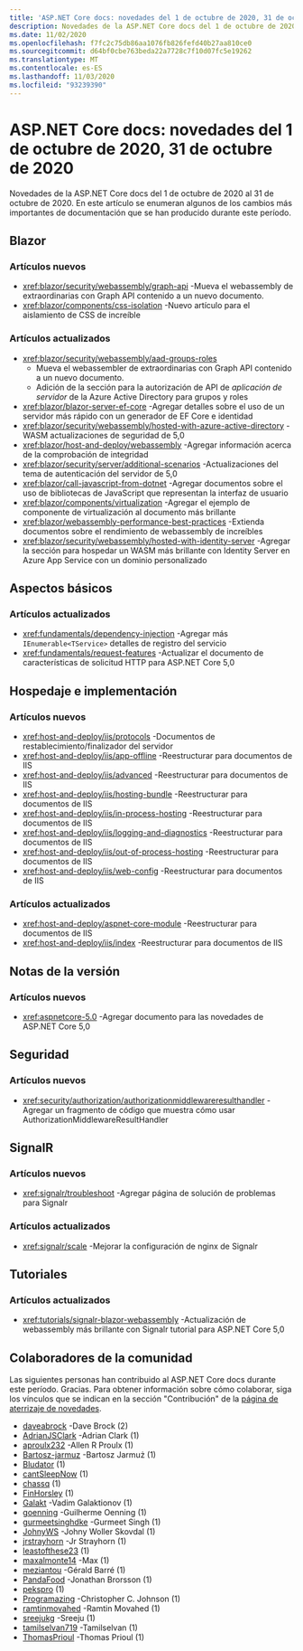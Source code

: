 ```yaml
---
title: 'ASP.NET Core docs: novedades del 1 de octubre de 2020, 31 de octubre de 2020'
description: Novedades de la ASP.NET Core docs del 1 de octubre de 2020, 31 de octubre de 2020.
ms.date: 11/02/2020
ms.openlocfilehash: f7fc2c75db86aa1076fb826fefd40b27aa810ce0
ms.sourcegitcommit: d64bf0cbe763beda22a7728c7f10d07fc5e19262
ms.translationtype: MT
ms.contentlocale: es-ES
ms.lasthandoff: 11/03/2020
ms.locfileid: "93239390"
---
```

# <a name="aspnet-core-docs-whats-new-for-october-1-2020---october-31-2020"></a>ASP.NET Core docs: novedades del 1 de octubre de 2020, 31 de octubre de 2020

Novedades de la ASP.NET Core docs del 1 de octubre de 2020 al 31 de octubre de 2020. En este artículo se enumeran algunos de los cambios más importantes de documentación que se han producido durante este período.

## <a name="blazor"></a>Blazor

### <a name="new-articles"></a>Artículos nuevos

- <xref:blazor/security/webassembly/graph-api> -Mueva el webassembly de extraordinarias con Graph API contenido a un nuevo documento.
- <xref:blazor/components/css-isolation> -Nuevo artículo para el aislamiento de CSS de increíble

### <a name="updated-articles"></a>Artículos actualizados

- <xref:blazor/security/webassembly/aad-groups-roles>
  - Mueva el webassembler de extraordinarias con Graph API contenido a un nuevo documento.
  - Adición de la sección para la autorización de API de *aplicación de servidor* de la Azure Active Directory para grupos y roles
- <xref:blazor/blazor-server-ef-core> -Agregar detalles sobre el uso de un servidor más rápido con un generador de EF Core e identidad
- <xref:blazor/security/webassembly/hosted-with-azure-active-directory> -WASM actualizaciones de seguridad de 5,0
- <xref:blazor/host-and-deploy/webassembly> -Agregar información acerca de la comprobación de integridad
- <xref:blazor/security/server/additional-scenarios> -Actualizaciones del tema de autenticación del servidor de 5,0
- <xref:blazor/call-javascript-from-dotnet> -Agregar documentos sobre el uso de bibliotecas de JavaScript que representan la interfaz de usuario
- <xref:blazor/components/virtualization> -Agregar el ejemplo de componente de virtualización al documento más brillante
- <xref:blazor/webassembly-performance-best-practices> -Extienda documentos sobre el rendimiento de webassembly de increíbles
- <xref:blazor/security/webassembly/hosted-with-identity-server> -Agregar la sección para hospedar un WASM más brillante con Identity Server en Azure App Service con un dominio personalizado

## <a name="fundamentals"></a>Aspectos básicos

### <a name="updated-articles"></a>Artículos actualizados

- <xref:fundamentals/dependency-injection> -Agregar más `IEnumerable<TService>` detalles de registro del servicio
- <xref:fundamentals/request-features> -Actualizar el documento de características de solicitud HTTP para ASP.NET Core 5,0

## <a name="hosting-and-deployment"></a>Hospedaje e implementación

### <a name="new-articles"></a>Artículos nuevos

- <xref:host-and-deploy/iis/protocols> -Documentos de restablecimiento/finalizador del servidor
- <xref:host-and-deploy/iis/app-offline> -Reestructurar para documentos de IIS
- <xref:host-and-deploy/iis/advanced> -Reestructurar para documentos de IIS
- <xref:host-and-deploy/iis/hosting-bundle> -Reestructurar para documentos de IIS
- <xref:host-and-deploy/iis/in-process-hosting> -Reestructurar para documentos de IIS
- <xref:host-and-deploy/iis/logging-and-diagnostics> -Reestructurar para documentos de IIS
- <xref:host-and-deploy/iis/out-of-process-hosting> -Reestructurar para documentos de IIS
- <xref:host-and-deploy/iis/web-config> -Reestructurar para documentos de IIS

### <a name="updated-articles"></a>Artículos actualizados

- <xref:host-and-deploy/aspnet-core-module> -Reestructurar para documentos de IIS
- <xref:host-and-deploy/iis/index> -Reestructurar para documentos de IIS

## <a name="release-notes"></a>Notas de la versión

### <a name="new-articles"></a>Artículos nuevos

- <xref:aspnetcore-5.0> -Agregar documento para las novedades de ASP.NET Core 5,0

## <a name="security"></a>Seguridad

### <a name="new-articles"></a>Artículos nuevos

- <xref:security/authorization/authorizationmiddlewareresulthandler> -Agregar un fragmento de código que muestra cómo usar AuthorizationMiddlewareResultHandler

## <a name="signalr"></a>SignalR

### <a name="new-articles"></a>Artículos nuevos

- <xref:signalr/troubleshoot> -Agregar página de solución de problemas para Signalr

### <a name="updated-articles"></a>Artículos actualizados

- <xref:signalr/scale> -Mejorar la configuración de nginx de Signalr

## <a name="tutorials"></a>Tutoriales

### <a name="updated-articles"></a>Artículos actualizados

- <xref:tutorials/signalr-blazor-webassembly> -Actualización de webassembly más brillante con Signalr tutorial para ASP.NET Core 5,0

## <a name="community-contributors"></a>Colaboradores de la comunidad

Las siguientes personas han contribuido al ASP.NET Core docs durante este período. Gracias. Para obtener información sobre cómo colaborar, siga los vínculos que se indican en la sección "Contribución" de la [página de aterrizaje de novedades](index.yml).

- [daveabrock](https://github.com/daveabrock) -Dave Brock (2)
- [AdrianJSClark](https://github.com/AdrianJSClark) -Adrian Clark (1)
- [aproulx232](https://github.com/aproulx232) -Allen R Proulx (1)
- [Bartosz-jarmuz](https://github.com/bartosz-jarmuz) -Bartosz Jarmuż (1)
- [Bludator](https://github.com/Bludator) (1)
- [cantSleepNow](https://github.com/cantSleepNow) (1)
- [chassq](https://github.com/chassq) (1)
- [FinHorsley](https://github.com/FinHorsley) (1)
- [Galakt](https://github.com/galakt) -Vadim Galaktionov (1)
- [goenning](https://github.com/goenning) -Guilherme Oenning (1)
- [gurmeetsinghdke](https://github.com/gurmeetsinghdke) -Gurmeet Singh (1)
- [JohnyWS](https://github.com/JohnyWS) -Johny Woller Skovdal (1)
- [jrstrayhorn](https://github.com/jrstrayhorn) -Jr Strayhorn (1)
- [leastofthese23](https://github.com/leastofthese23) (1)
- [maxalmonte14](https://github.com/maxalmonte14) -Max (1)
- [meziantou](https://github.com/meziantou) -Gérald Barré (1)
- [PandaFood](https://github.com/PandaFood) -Jonathan Brorsson (1)
- [pekspro](https://github.com/pekspro) (1)
- [Programazing](https://github.com/Programazing) -Christopher C. Johnson (1)
- [ramtinmovahed](https://github.com/ramtinmovahed) -Ramtin Movahed (1)
- [sreejukg](https://github.com/sreejukg) -Sreeju (1)
- [tamilselvan719](https://github.com/tamilselvan719) -Tamilselvan (1)
- [ThomasPrioul](https://github.com/ThomasPrioul) -Thomas Prioul (1)
